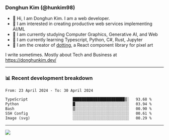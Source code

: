 ### Donghun Kim (@hunkim98)

- 👋 Hi, I am Donghun Kim. I am a web developer. 
- 🤔 I am interested in creating productive web services implementing AI/ML
- 🔭 I am currently studying Computer Graphics, Generative AI, and Web 
- 🌱 I am currently learning Typescript, Python, C#, Rust, Jupyter
- 🎨 I am the creator of [dotting](https://github.com/hunkim98/dotting), a React component library for pixel art

I write sometimes. Mostly about Tech and Business at https://donghunkim.dev/

---
### 📊 Recent development breakdown
<!--START_SECTION:waka-->

```txt
From: 23 April 2024 - To: 30 April 2024

TypeScript                    ███████████████████████▒░   93.68 %
Python                        █░░░░░░░░░░░░░░░░░░░░░░░░   03.94 %
Bash                          ▒░░░░░░░░░░░░░░░░░░░░░░░░   00.90 %
SSH Config                    ░░░░░░░░░░░░░░░░░░░░░░░░░   00.61 %
Image (svg)                   ░░░░░░░░░░░░░░░░░░░░░░░░░   00.29 %
```

<!--END_SECTION:waka-->
---

<!-- <div align='center'> -->
  <img align="center" src="https://github-readme-stats.vercel.app/api?username=hunkim98&theme=dark&show_icons=true"/>
<!-- </div> -->
<!--
**hunkim98/hunkim98** is a ✨ _special_ ✨ repository because its `README.md` (this file) appears on your GitHub profile.

Here are some ideas to get you started:

- 🔭 I’m currently working on ...
- 🌱 I’m currently learning ...
- 👯 I’m looking to collaborate on ...
- 🤔 I’m looking for help with ...
- 💬 Ask me about ...
- 📫 How to reach me: ...
- 😄 Pronouns: ...
- ⚡ Fun fact: ...
-->
